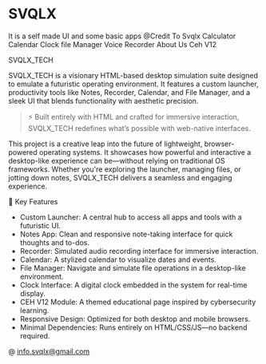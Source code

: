 # SVQLX
It is a self made UI and some basic apps 
@Credit To Svqlx
Calculator
Calendar
Clock
file Manager
Voice Recorder 
About Us 
Ceh V12

SVQLX_TECH

SVQLX_TECH is a visionary HTML-based desktop simulation suite designed to emulate a futuristic operating environment. It features a custom launcher, productivity tools like Notes, Recorder, Calendar, and File Manager, and a sleek UI that blends functionality with aesthetic precision.

> ⚡ Built entirely with HTML and crafted for immersive interaction, SVQLX_TECH redefines what’s possible with web-native interfaces.

This project is a creative leap into the future of lightweight, browser-powered operating systems. It showcases how powerful and interactive a desktop-like experience can be—without relying on traditional OS frameworks. Whether you're exploring the launcher, managing files, or jotting down notes, SVQLX_TECH delivers a seamless and engaging experience.

🌟 Key Features
- Custom Launcher: A central hub to access all apps and tools with a futuristic UI.
- Notes App: Clean and responsive note-taking interface for quick thoughts and to-dos.
- Recorder: Simulated audio recording interface for immersive interaction.
- Calendar: A stylized calendar to visualize dates and events.
- File Manager: Navigate and simulate file operations in a desktop-like environment.
- Clock Interface: A digital clock embedded in the system for real-time display.
- CEH V12 Module: A themed educational page inspired by cybersecurity learning.
- Responsive Design: Optimized for both desktop and mobile browsers.
- Minimal Dependencies: Runs entirely on HTML/CSS/JS—no backend required.

@ info.svqlx@gmail.com